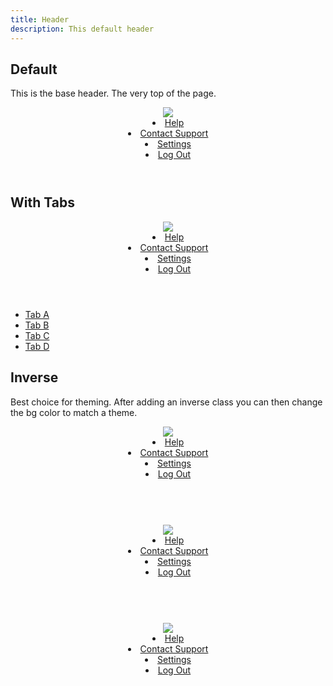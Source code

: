 ```yaml
---
title: Header
description: This default header
---
```


## Default

This is the base header. The very top of the page.

<div data-example>
<header class="c-header">
  <div class="c-header-left">
    <div class="c-header-item">
      <a href="" class="c-header-item-link c-header-logo">
      <img src="{{ site.url }}{{ site.baseurl }}/assets/img/ipreo-logo.png">
        </a>
    </div>
  </div>
  <div class="c-header-center"></div>
  <div class="c-header-right">
    <div class="c-header-item">
      <a class="c-header-item-link" href="">
          <span class="fa fa-search" aria-hidden="true"></span>
        </a>
    </div>
    <div class="c-header-item">
      <a class="c-header-item-link" href="">
          <span class="fa fa-comments" aria-hidden="true"></span>
        </a>
    </div>
    <div class="c-header-item">
      <a class="c-header-item-link" href="">
          <span class="fa fa-bell" aria-hidden="true"></span>
        </a>
    </div>
    <div class="c-header-item">
      <a class="c-header-item-link" href="">
          <span class="fa fa-th" aria-hidden="true"></span>
        </a>
    </div>
    <div class="c-header-item">
      <span class="c-dropdown">
          <a class="c-header-item-link" href="">
            <span class="c-avatar c-avatar-sm c-avatar-primary" data-text="AB" data-status="success">
            </span>
      <i class="fa fa-caret-down c-m-left-sm" aria-hidden="true"></i>
      </a>
      <div class="c-dropdown-list c-dropdown-list-below c-dropdown-list-right">
        <li>
          <a href="javascript:void(0)" class="c-a">Help</a>
        </li>
        <li>
          <a href="javascript:void(0)" class="c-a">Contact Support</a>
        </li>
        <li>
          <a href="javascript:void(0)" class="c-a">Settings</a>
        </li>
        <li>
          <a href="javascript:void(0)" class="c-a">Log Out</a>
        </li>
      </div>
      </span>
    </div>
  </div>
</header>
</div>


## With Tabs
<div data-example>
<header class="c-header">
  <div class="c-header-left">
    <div class="c-header-item">
      <a href="" class="c-header-item-link c-header-logo">
              <img src="{{ site.url }}{{ site.baseurl }}/assets/img/ipreo-logo.png">
      </a>
    </div>
  </div>
  <div class="c-header-center"></div>
  <div class="c-header-right">
    <div class="c-header-item">
      <a class="c-header-item-link" href="">
        <span class="fa fa-search" aria-hidden="true"></span>
      </a>
    </div>
    <div class="c-header-item">
      <a class="c-header-item-link" href="">
        <span class="fa fa-comments" aria-hidden="true"></span>
      </a>
    </div>
    <div class="c-header-item">
      <a class="c-header-item-link" href="">
        <span class="fa fa-bell" aria-hidden="true"></span>
      </a>
    </div>
    <div class="c-header-item">
      <a class="c-header-item-link" href="">
        <span class="fa fa-th" aria-hidden="true"></span>
      </a>
    </div>
    <div class="c-header-item">
      <span class="c-dropdown">
        <a class="c-header-item-link" href="">
          <span class="c-avatar c-avatar-sm c-avatar-primary" data-text="AB" data-status="success">
          </span>
      <i class="fa fa-caret-down c-m-left-sm" aria-hidden="true"></i>
      </a>
      <div class="c-dropdown-list c-dropdown-list-below c-dropdown-list-right">
        <li>
          <a href="javascript:void(0)" class="c-a">Help</a>
        </li>
        <li>
          <a href="javascript:void(0)" class="c-a">Contact Support</a>
        </li>
        <li>
          <a href="javascript:void(0)" class="c-a">Settings</a>
        </li>
        <li>
          <a href="javascript:void(0)" class="c-a">Log Out</a>
        </li>
      </div>
      </span>
    </div>
  </div>
</header>
<ul class="c-tabs c-header-tabs">
  <li class="c-tab-item">
    <a class="c-tab-item-link c-tab-item-link-active" href="">Tab A</a>
  </li>
  <li class="c-tab-item">
    <a class="c-tab-item-link" href="">Tab B</a>
  </li>
  <li class="c-tab-item">
    <a class="c-tab-item-link" href="">Tab C</a>
  </li>
  <li class="c-tab-item">
    <a class="c-tab-item-link" href="">Tab D</a>
  </li>
</ul>
</div>


## Inverse

Best choice for theming. After adding an inverse class you can then change the bg color to match a theme.
<div data-example>
<header class="c-header c-header-inverse">
  <div class="c-header-left">
    <div class="c-header-item">
      <a href="" class="c-header-item-link c-header-logo">
      <img src="{{ site.url }}{{ site.baseurl }}/assets/img/ipreo-logo-white.png">
      </a>
    </div>

  </div>
  <div class="c-header-center"></div>
  <div class="c-header-right">
    <div class="c-header-item">
      <a class="c-header-item-link" href="">
        <span class="fa fa-search" aria-hidden="true"></span>
      </a>
    </div>
    <div class="c-header-item">
      <a class="c-header-item-link" href="">
        <span class="fa fa-comments" aria-hidden="true"></span>
      </a>
    </div>
    <div class="c-header-item">
      <a class="c-header-item-link" href="">
        <span class="fa fa-bell" aria-hidden="true"></span>
      </a>
    </div>
    <div class="c-header-item">
      <a class="c-header-item-link" href="">
        <span class="fa fa-th" aria-hidden="true"></span>
      </a>
    </div>
    <div class="c-header-item">
      <span class="c-dropdown">
        <a class="c-header-item-link" href="">
          <span class="c-avatar c-avatar-sm c-avatar-secondary" data-text="AB" data-status="success">
          </span>
      <i class="fa fa-caret-down c-m-left-sm" aria-hidden="true"></i>
      </a>
      <div class="c-dropdown-list c-dropdown-list-below c-dropdown-list-right">
        <li>
          <a href="javascript:void(0)" class="c-a">Help</a>
        </li>
        <li>
          <a href="javascript:void(0)" class="c-a">Contact Support</a>
        </li>
        <li>
          <a href="javascript:void(0)" class="c-a">Settings</a>
        </li>
        <li>
          <a href="javascript:void(0)" class="c-a">Log Out</a>
        </li>
      </div>
      </span>
    </div>
  </div>
</header>

<br>

<header class="c-header c-header-inverse c-bg-primary">
  <div class="c-header-left">
    <div class="c-header-item">
      <a href="" class="c-header-item-link c-header-logo">
      <img src="{{ site.url }}{{ site.baseurl }}/assets/img/ipreo-logo-white.png">
      </a>
    </div>

  </div>
  <div class="c-header-center"></div>
  <div class="c-header-right">
    <div class="c-header-item">
      <a class="c-header-item-link" href="">
        <span class="fa fa-search" aria-hidden="true"></span>
      </a>
    </div>
    <div class="c-header-item">
      <a class="c-header-item-link" href="">
        <span class="fa fa-comments" aria-hidden="true"></span>
      </a>
    </div>
    <div class="c-header-item">
      <a class="c-header-item-link" href="">
        <span class="fa fa-bell" aria-hidden="true"></span>
      </a>
    </div>
    <div class="c-header-item">
      <a class="c-header-item-link" href="">
        <span class="fa fa-th" aria-hidden="true"></span>
      </a>
    </div>
    <div class="c-header-item">
      <span class="c-dropdown">
        <a class="c-header-item-link" href="">
          <span class="c-avatar c-avatar-sm c-avatar-secondary" data-text="AB" data-status="success">
          </span>
      <i class="fa fa-caret-down c-m-left-sm" aria-hidden="true"></i>
      </a>
      <div class="c-dropdown-list c-dropdown-list-below c-dropdown-list-right">
        <li>
          <a href="javascript:void(0)" class="c-a">Help</a>
        </li>
        <li>
          <a href="javascript:void(0)" class="c-a">Contact Support</a>
        </li>
        <li>
          <a href="javascript:void(0)" class="c-a">Settings</a>
        </li>
        <li>
          <a href="javascript:void(0)" class="c-a">Log Out</a>
        </li>
      </div>
      </span>
    </div>
  </div>
</header>

<br>

<header class="c-header c-header-inverse c-bg-success">
  <div class="c-header-left">
    <div class="c-header-item">
      <a href="" class="c-header-item-link c-header-logo">
      <img src="{{ site.url }}{{ site.baseurl }}/assets/img/ipreo-logo-white.png">
      </a>
    </div>

  </div>
  <div class="c-header-center"></div>
  <div class="c-header-right">
    <div class="c-header-item">
      <a class="c-header-item-link" href="">
        <span class="fa fa-search" aria-hidden="true"></span>
      </a>
    </div>
    <div class="c-header-item">
      <a class="c-header-item-link" href="">
        <span class="fa fa-comments" aria-hidden="true"></span>
      </a>
    </div>
    <div class="c-header-item">
      <a class="c-header-item-link" href="">
        <span class="fa fa-bell" aria-hidden="true"></span>
      </a>
    </div>
    <div class="c-header-item">
      <a class="c-header-item-link" href="">
        <span class="fa fa-th" aria-hidden="true"></span>
      </a>
    </div>
    <div class="c-header-item">
      <span class="c-dropdown">
        <a class="c-header-item-link" href="">
          <span class="c-avatar c-avatar-sm c-avatar-secondary" data-text="AB" data-status="success">
          </span>
      <i class="fa fa-caret-down c-m-left-sm" aria-hidden="true"></i>
      </a>
      <div class="c-dropdown-list c-dropdown-list-below c-dropdown-list-right">
        <li>
          <a href="javascript:void(0)" class="c-a">Help</a>
        </li>
        <li>
          <a href="javascript:void(0)" class="c-a">Contact Support</a>
        </li>
        <li>
          <a href="javascript:void(0)" class="c-a">Settings</a>
        </li>
        <li>
          <a href="javascript:void(0)" class="c-a">Log Out</a>
        </li>
      </div>
      </span>
    </div>
  </div>
</header>
</div>